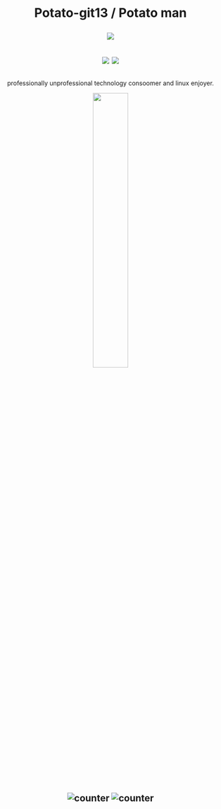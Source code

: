 <h1 align=center>
	Potato-git13 / Potato man

[![](https://img.shields.io/github/followers/potato-git13?style=flat-square)](https://github.com/potato-git13)

[![](https://img.shields.io/badge/OS-Linux%20Mint-92b66?style=flat-square&logo=linuxmint&logoColor=white)](https://manjaro.org/)
[![](https://img.shields.io/badge/Codium-007acc?style=flat-square&logo=visual-studio-code&logoColor=white)](https://vscodium.com/)
</h1>

<p align=center>
  professionally unprofessional technology consoomer and linux enjoyer.
</p>

<p align=center>
   <img src="https://skillicons.dev/icons?i=linux,c,python,bash,git" width="40%"/>
</p>

<h2 align=center>

![counter](https://github-readme-stats.vercel.app/api/top-langs/?username=potato-git13&theme=vue&layout=compact&langs_count=7&hide_title=true)
![counter](https://github-readme-stats.vercel.app/api?username=potato-git13&theme=vue&show_icons=true&include_all_commits=true&hide_title=true)

</h2>
